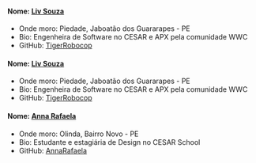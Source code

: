 #### Nome: [Liv Souza](https://github.com/TigerRobocop/)
- Onde moro: Piedade, Jaboatão dos Guararapes - PE
- Bio: Engenheira de Software no CESAR e APX pela comunidade WWC
- GitHub: [TigerRobocop](https://github.com/TigerRobocop/)

#### Nome: [Liv Souza](https://github.com/TigerRobocop/)
- Onde moro: Piedade, Jaboatão dos Guararapes - PE
- Bio: Engenheira de Software no CESAR e APX pela comunidade WWC
- GitHub: [TigerRobocop](https://github.com/TigerRobocop/)

#### Nome: [Anna Rafaela](https://github.com/AnnaRafaelaCarvalho/)
- Onde moro: Olinda, Bairro Novo - PE
- Bio: Estudante e estagiária de Design no CESAR School
- GitHub: [AnnaRafaela](https://github.com/AnnaRafaelaCarvalho/)